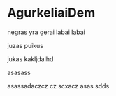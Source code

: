 # AgurkeliaiDem

negras yra gerai labai labai


juzas puikus

jukas kakljdalhd

asasass

asassadaczcz cz scxacz
asas
sdds